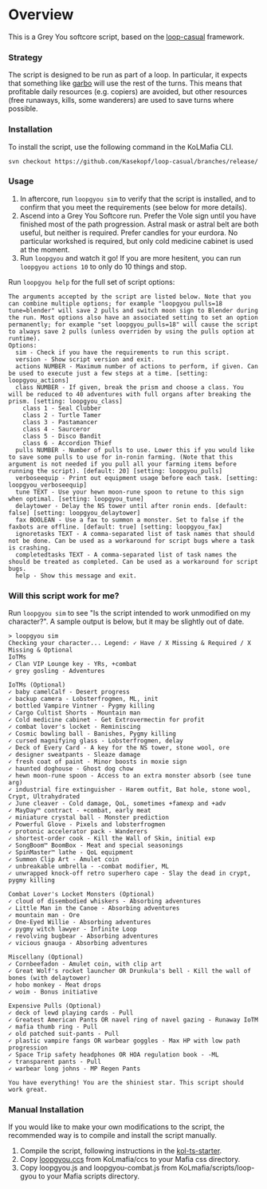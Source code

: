 # Overview

This is a Grey You softcore script, based on the [loop-casual](https://github.com/Kasekopf/loop-casual) framework.

### Strategy

The script is designed to be run as part of a loop. In particular, it expects that something like [garbo](https://github.com/Loathing-Associates-Scripting-Society/garbage-collector) will use the rest of the turns. This means that profitable daily resources (e.g. copiers) are avoided, but other resources (free runaways, kills, some wanderers) are used to save turns where possible.

### Installation

To install the script, use the following command in the KoLMafia CLI.

```
svn checkout https://github.com/Kasekopf/loop-casual/branches/release/
```

### Usage

1. In aftercore, run `loopgyou sim` to verify that the script is installed, and to confirm that you meet the requirements (see below for more details).
2. Ascend into a Grey You Softcore run. Prefer the Vole sign until you have finished most of the path progression. Astral mask or astral belt are both useful, but neither is required. Prefer candles for your eurdora. No particular workshed is required, but only cold medicine cabinet is used at the moment.
3. Run `loopgyou` and watch it go! If you are more hesitent, you can run `loopgyou actions 10` to only do 10 things and stop.

Run `loopgyou help` for the full set of script options:

```
The arguments accepted by the script are listed below. Note that you can combine multiple options; for example "loopgyou pulls=18 tune=blender" will save 2 pulls and switch moon sign to Blender during the run. Most options also have an associated setting to set an option permanently; for example "set loopgyou_pulls=18" will cause the script to always save 2 pulls (unless overriden by using the pulls option at runtime).
Options:
  sim - Check if you have the requirements to run this script.
  version - Show script version and exit.
  actions NUMBER - Maximum number of actions to perform, if given. Can be used to execute just a few steps at a time. [setting: loopgyou_actions]
  class NUMBER - If given, break the prism and choose a class. You will be reduced to 40 adventures with full organs after breaking the prism. [setting: loopgyou_class]
    class 1 - Seal Clubber
    class 2 - Turtle Tamer
    class 3 - Pastamancer
    class 4 - Saurceror
    class 5 - Disco Bandit
    class 6 - Accordion Thief
  pulls NUMBER - Number of pulls to use. Lower this if you would like to save some pulls to use for in-ronin farming. (Note that this argument is not needed if you pull all your farming items before running the script). [default: 20] [setting: loopgyou_pulls]
  verboseequip - Print out equipment usage before each task. [setting: loopgyou_verboseequip]
  tune TEXT - Use your hewn moon-rune spoon to retune to this sign when optimal. [setting: loopgyou_tune]
  delaytower - Delay the NS tower until after ronin ends. [default: false] [setting: loopgyou_delaytower]
  fax BOOLEAN - Use a fax to summon a monster. Set to false if the faxbots are offline. [default: true] [setting: loopgyou_fax]
  ignoretasks TEXT - A comma-separated list of task names that should not be done. Can be used as a workaround for script bugs where a task is crashing.
  completedtasks TEXT - A comma-separated list of task names the should be treated as completed. Can be used as a workaround for script bugs.
  help - Show this message and exit.
```

### Will this script work for me?

Run `loopgyou sim` to see "Is the script intended to work unmodified on my character?". A sample output is below, but it may be slightly out of date.

```
> loopgyou sim
Checking your character... Legend: ✓ Have / X Missing & Required / X Missing & Optional
IoTMs
✓ Clan VIP Lounge key - YRs, +combat
✓ grey gosling - Adventures

IoTMs (Optional)
✓ baby camelCalf - Desert progress
✓ backup camera - Lobsterfrogmen, ML, init
✓ bottled Vampire Vintner - Pygmy killing
✓ Cargo Cultist Shorts - Mountain man
✓ Cold medicine cabinet - Get Extrovermectin for profit
✓ combat lover's locket - Reminiscing
✓ Cosmic bowling ball - Banishes, Pygmy killing
✓ cursed magnifying glass - Lobsterfrogmen, delay
✓ Deck of Every Card - A key for the NS tower, stone wool, ore
✓ designer sweatpants - Sleaze damage
✓ fresh coat of paint - Minor boosts in moxie sign
✓ haunted doghouse - Ghost dog chow
✓ hewn moon-rune spoon - Access to an extra monster absorb (see tune arg)
✓ industrial fire extinguisher - Harem outfit, Bat hole, stone wool, Crypt, Ultrahydrated
✓ June cleaver - Cold damage, QoL, sometimes +famexp and +adv
✓ MayDay™ contract - +combat, early meat
✓ miniature crystal ball - Monster prediction
✓ Powerful Glove - Pixels and lobsterfrogmen
✓ protonic accelerator pack - Wanderers
✓ shortest-order cook - Kill the Wall of Skin, initial exp
✓ SongBoom™ BoomBox - Meat and special seasonings
✓ SpinMaster™ lathe - QoL equipment
✓ Summon Clip Art - Amulet coin
✓ unbreakable umbrella - -combat modifier, ML
✓ unwrapped knock-off retro superhero cape - Slay the dead in crypt, pygmy killing

Combat Lover's Locket Monsters (Optional)
✓ cloud of disembodied whiskers - Absorbing adventures
✓ Little Man in the Canoe - Absorbing adventures
✓ mountain man - Ore
✓ One-Eyed Willie - Absorbing adventures
✓ pygmy witch lawyer - Infinite Loop
✓ revolving bugbear - Absorbing adventures
✓ vicious gnauga - Absorbing adventures

Miscellany (Optional)
✓ Cornbeefadon - Amulet coin, with clip art
✓ Great Wolf's rocket launcher OR Drunkula's bell - Kill the wall of bones (with delaytower)
✓ hobo monkey - Meat drops
✓ woim - Bonus initiative

Expensive Pulls (Optional)
✓ deck of lewd playing cards - Pull
✓ Greatest American Pants OR navel ring of navel gazing - Runaway IoTM
✓ mafia thumb ring - Pull
✓ old patched suit-pants - Pull
✓ plastic vampire fangs OR warbear goggles - Max HP with low path progression
✓ Space Trip safety headphones OR HOA regulation book - -ML
✓ transparent pants - Pull
✓ warbear long johns - MP Regen Pants

You have everything! You are the shiniest star. This script should work great.
```

### Manual Installation

If you would like to make your own modifications to the script, the recommended way is to compile and install the script manually.

1. Compile the script, following instructions in the [kol-ts-starter](https://github.com/docrostov/kol-ts-starter).
2. Copy [loopgyou.ccs](KoLmafia/ccs/loopgyou.ccs) from KoLmafia/ccs to your Mafia css directory.
3. Copy loopgyou.js and loopgyou-combat.js from KoLmafia/scripts/loop-gyou to your Mafia scripts directory.

